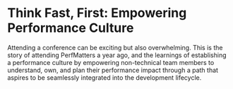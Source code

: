 # Think Fast, First: Empowering Performance Culture

Attending a conference can be exciting but also overwhelming. 
This is the story of attending PerfMatters a year ago, and the learnings of establishing a performance culture by empowering non-technical team members to understand, own, and plan their performance impact through a path that aspires to be seamlessly integrated into the development lifecycle.

